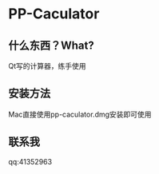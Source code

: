 PP-Caculator
====
什么东西？What?
----
Qt写的计算器，练手使用

安装方法    
----
Mac直接使用pp-caculator.dmg安装即可使用 

联系我
----
qq:41352963